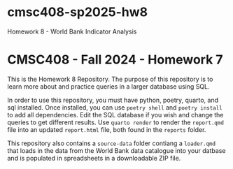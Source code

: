 # cmsc408-sp2025-hw8

Homework 8 - World Bank Indicator Analysis

# CMSC408 - Fall 2024 - Homework 7

This is the Homework 8 Repository. The purpose of this repository is to learn more about and practice queries in a larger database using SQL.

In order to use this repository, you must have python, poetry, quarto, and sql installed. Once installed, you can use `poetry shell` and `poetry install` to add all dependencies. Edit the SQL database if you wish and change the queries to get different results. Use `quarto render` to render the `report.qmd` file into an updated `report.html` file, both found in the `reports` folder. 

This repository also contains a `source-data` folder contiang a `loader.qmd` that loads in the data from the World Bank data catalogue into your datbase and is populated in spreadsheets in a downloadable ZIP file.